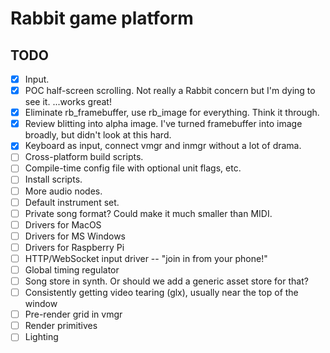 # Rabbit game platform

## TODO
- [x] Input.
- [x] POC half-screen scrolling. Not really a Rabbit concern but I'm dying to see it. ...works great!
- [x] Eliminate rb_framebuffer, use rb_image for everything. Think it through.
- [x] Review blitting into alpha image. I've turned framebuffer into image broadly, but didn't look at this hard.
- [x] Keyboard as input, connect vmgr and inmgr without a lot of drama.
- [ ] Cross-platform build scripts.
- [ ] Compile-time config file with optional unit flags, etc.
- [ ] Install scripts.
- [ ] More audio nodes.
- [ ] Default instrument set.
- [ ] Private song format? Could make it much smaller than MIDI.
- [ ] Drivers for MacOS
- [ ] Drivers for MS Windows
- [ ] Drivers for Raspberry Pi
- [ ] HTTP/WebSocket input driver -- "join in from your phone!"
- [ ] Global timing regulator
- [ ] Song store in synth. Or should we add a generic asset store for that?
- [ ] Consistently getting video tearing (glx), usually near the top of the window
- [ ] Pre-render grid in vmgr
- [ ] Render primitives
- [ ] Lighting
